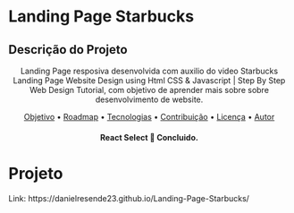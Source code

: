 # Landing Page Starbucks
## Descrição do Projeto
<p align="center">Landing Page resposiva desenvolvida com auxilio do video Starbucks Landing Page Website Design using Html CSS & Javascript | Step By Step Web Design Tutorial, com objetivo de aprender mais sobre sobre desenvolvimento de website. </p>

<p align="center">
 <a href="#objetivo">Objetivo</a> •
 <a href="#roadmap">Roadmap</a> • 
 <a href="#tecnologias">Tecnologias</a> • 
 <a href="#contribuicao">Contribuição</a> • 
 <a href="#licenc-a">Licença</a> • 
 <a href="#autor">Autor</a>
</p>

<h4 align="center"> 
  React Select 🚀 Concluido.
</h4>

# Projeto 
<p> Link: https://danielresende23.github.io/Landing-Page-Starbucks/ </p>
